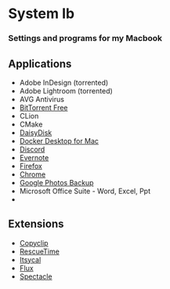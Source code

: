 # System Ib
### Settings and programs for my Macbook

## Applications

  * Adobe InDesign (torrented)
  * Adobe Lightroom (torrented)
  * AVG Antivirus
  * [BitTorrent Free](https://www.bittorrent.com/bittorrent-free)
  * CLion
  * CMake
  * [DaisyDisk](https://daisydiskapp.com/)
  * [Docker Desktop for Mac](https://hub.docker.com/?overlay=onboarding)
  * [Discord]()
  * [Evernote]()
  * [Firefox]()
  * [Chrome]()
  * [Google Photos Backup]()
  * Microsoft Office Suite - Word, Excel, Ppt
  * 
  
  
## Extensions

  * [Copyclip](https://apps.apple.com/us/app/copyclip-clipboard-history/id595191960?mt=12)
  * [RescueTime](https://www.rescuetime.com/)
  * [Itsycal](https://www.mowglii.com/itsycal/)
  * [Flux](https://justgetflux.com/)
  * [Spectacle]()
  
